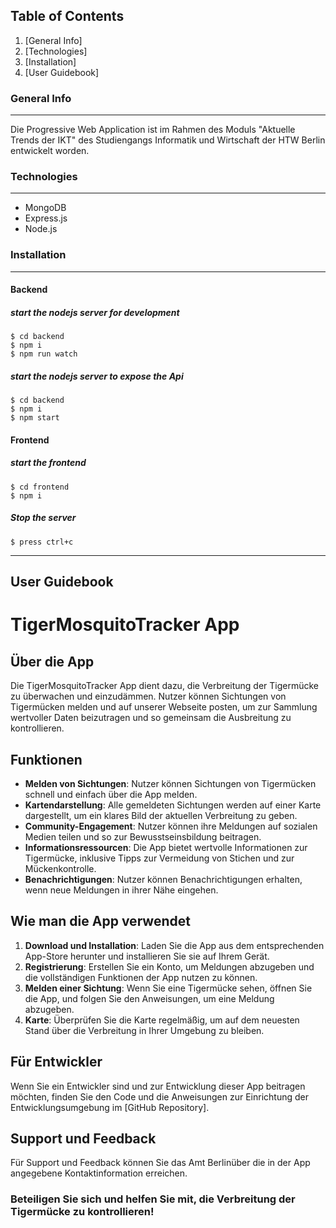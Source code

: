 

## Table of Contents
1. [General Info]
2. [Technologies]
3. [Installation]
4. [User Guidebook]

### General Info
***
Die Progressive Web Application ist im Rahmen des Moduls "Aktuelle Trends der IKT" des Studiengangs Informatik und Wirtschaft der HTW Berlin entwickelt worden.

### Technologies
***
* MongoDB
* Express.js
* Node.js

### Installation
***
#### Backend
##### start the nodejs server for development
```
$ cd backend
$ npm i
$ npm run watch
```
##### start the nodejs server to expose the Api
```
$ cd backend
$ npm i
$ npm start
```

#### Frontend
##### start the frontend
```
$ cd frontend
$ npm i

```
##### Stop the server
```
$ press ctrl+c
```
***
## User Guidebook

# TigerMosquitoTracker App

## Über die App

Die TigerMosquitoTracker App dient dazu, die Verbreitung der Tigermücke zu überwachen und einzudämmen. Nutzer können Sichtungen von Tigermücken melden und auf unserer Webseite posten, um zur Sammlung wertvoller Daten beizutragen und so gemeinsam die Ausbreitung zu kontrollieren.

## Funktionen

- **Melden von Sichtungen**: Nutzer können Sichtungen von Tigermücken schnell und einfach über die App melden.
- **Kartendarstellung**: Alle gemeldeten Sichtungen werden auf einer Karte dargestellt, um ein klares Bild der aktuellen Verbreitung zu geben.
- **Community-Engagement**: Nutzer können ihre Meldungen auf sozialen Medien teilen und so zur Bewusstseinsbildung beitragen.
- **Informationsressourcen**: Die App bietet wertvolle Informationen zur Tigermücke, inklusive Tipps zur Vermeidung von Stichen und zur Mückenkontrolle.
- **Benachrichtigungen**: Nutzer können Benachrichtigungen erhalten, wenn neue Meldungen in ihrer Nähe eingehen.

## Wie man die App verwendet

1. **Download und Installation**: Laden Sie die App aus dem entsprechenden App-Store herunter und installieren Sie sie auf Ihrem Gerät.
2. **Registrierung**: Erstellen Sie ein Konto, um Meldungen abzugeben und die vollständigen Funktionen der App nutzen zu können.
3. **Melden einer Sichtung**: Wenn Sie eine Tigermücke sehen, öffnen Sie die App, und folgen Sie den Anweisungen, um eine Meldung abzugeben.
4. **Karte**: Überprüfen Sie die Karte regelmäßig, um auf dem neuesten Stand über die Verbreitung in Ihrer Umgebung zu bleiben.

## Für Entwickler

Wenn Sie ein Entwickler sind und zur Entwicklung dieser App beitragen möchten, finden Sie den Code und die Anweisungen zur Einrichtung der Entwicklungsumgebung im [GitHub Repository].

## Support und Feedback

Für Support und Feedback können Sie das Amt Berlinüber die in der App angegebene Kontaktinformation erreichen.

### Beteiligen Sie sich und helfen Sie mit, die Verbreitung der Tigermücke zu kontrollieren!
